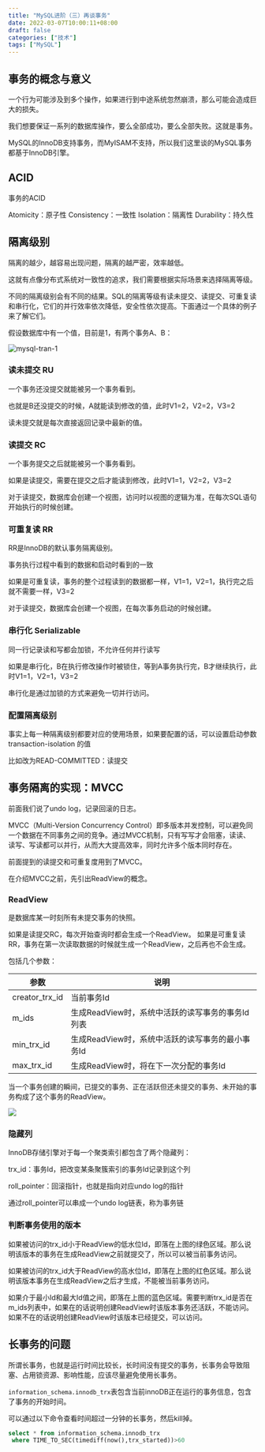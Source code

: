 ```yaml
---
title: "MySQL进阶（三）再谈事务"
date: 2022-03-07T10:00:11+08:00
draft: false
categories: ["技术"]
tags: ["MySQL"]
---
```


## 事务的概念与意义

一个行为可能涉及到多个操作，如果进行到中途系统忽然崩溃，那么可能会造成巨大的损失。

我们想要保证一系列的数据库操作，要么全部成功，要么全部失败。这就是事务。

MySQL的InnoDB支持事务，而MyISAM不支持，所以我们这里谈的MySQL事务都基于InnoDB引擎。

## ACID

事务的ACID

Atomicity：原子性
Consistency：一致性
Isolation：隔离性
Durability：持久性

## 隔离级别

隔离的越少，越容易出现问题，隔离的越严密，效率越低。

这就有点像分布式系统对一致性的追求，我们需要根据实际场景来选择隔离等级。

不同的隔离级别会有不同的结果。SQL的隔离等级有读未提交、读提交、可重复读和串行化，它们的并行效率依次降低，安全性依次提高。下面通过一个具体的例子来了解它们。

假设数据库中有一个值，目前是1，有两个事务A、B：

![mysql-tran-1](https://res.cloudinary.com/dbmkzs2ez/image/upload/v1645642362/mysql-tran-1.png)


### 读未提交 RU

一个事务还没提交就能被另一个事务看到。

也就是B还没提交的时候，A就能读到修改的值，此时V1=2，V2=2，V3=2

读未提交就是每次直接返回记录中最新的值。

### 读提交 RC

一个事务提交之后就能被另一个事务看到。

如果是读提交，需要在提交之后才能读到修改，此时V1=1，V2=2，V3=2

对于读提交，数据库会创建一个视图，访问时以视图的逻辑为准，在每次SQL语句开始执行的时候创建。

### 可重复读 RR

RR是InnoDB的默认事务隔离级别。

事务执行过程中看到的数据和启动时看到的一致

如果是可重复读，事务的整个过程读到的数据都一样，V1=1，V2=1，执行完之后就不需要一样，V3=2

对于读提交，数据库会创建一个视图，在每次事务启动的时候创建。

### 串行化 Serializable

同一行记录读和写都会加锁，不允许任何并行读写

如果是串行化，B在执行修改操作时被锁住，等到A事务执行完，B才继续执行，此时V1=1，V2=1，V3=2

串行化是通过加锁的方式来避免一切并行访问。

### 配置隔离级别

事实上每一种隔离级别都要对应的使用场景，如果要配置的话，可以设置启动参数 transaction-isolation 的值

比如改为READ-COMMITTED：读提交

## 事务隔离的实现：MVCC

前面我们说了undo log，记录回滚的日志。

MVCC（Multi-Version Concurrency Control）即多版本并发控制，可以避免同一个数据在不同事务之间的竞争。通过MVCC机制，只有写写才会阻塞，读读、读写、写读都可以并行，从而大大提高效率，同时允许多个版本同时存在。

前面提到的读提交和可重复度用到了MVCC。

在介绍MVCC之前，先引出ReadView的概念。

### ReadView

是数据库某一时刻所有未提交事务的快照。

如果是读提交RC，每次开始查询时都会生成一个ReadView。
如果是可重复读RR，事务在第一次读取数据的时候就生成一个ReadView，之后再也不会生成。

包括几个参数：

| 参数 | 说明 |
| - | - |
| creator_trx_id | 当前事务Id |
| m_ids | 生成ReadView时，系统中活跃的读写事务的事务Id列表 |
|min_trx_id|生成ReadView时，系统中活跃的读写事务的最小事务Id|
|max_trx_id|生成ReadView时，将在下一次分配的事务Id|

当一个事务创建的瞬间，已提交的事务、正在活跃但还未提交的事务、未开始的事务构成了这个事务的ReadView。

![](https://res.cloudinary.com/dbmkzs2ez/image/upload/v1645776219/mysql-tran-2.png)

### 隐藏列

InnoDB存储引擎对于每一个聚类索引都包含了两个隐藏列：

trx_id：事务Id，把改变某条聚簇索引的事务Id记录到这个列

roll_pointer：回滚指针，也就是指向对应undo log的指针

通过roll_pointer可以串成一个undo log链表，称为事务链

### 判断事务使用的版本

如果被访问的trx_id小于ReadView的低水位Id，即落在上图的绿色区域。那么说明该版本的事务在生成ReadView之前就提交了，所以可以被当前事务访问。

如果被访问的trx_id大于ReadView的高水位Id，即落在上图的红色区域。那么说明该版本事务在生成ReadView之后才生成，不能被当前事务访问。

如果介于最小Id和最大Id值之间，即落在上图的蓝色区域。需要判断trx_id是否在m_ids列表中，如果在的话说明创建ReadView时该版本事务还活跃，不能访问。如果不在的话说明创建ReadView时该版本已经提交，可以访问。

## 长事务的问题

所谓长事务，也就是运行时间比较长，长时间没有提交的事务，长事务会导致阻塞、占用锁资源、影响性能，应该尽量避免使用长事务。

`information_schema.innodb_trx`表包含当前innoDB正在运行的事务信息，包含了事务的开始时间。

可以通过以下命令查看时间超过一分钟的长事务，然后kill掉。

```sql
select * from information_schema.innodb_trx
 where TIME_TO_SEC(timediff(now(),trx_started))>60
```
